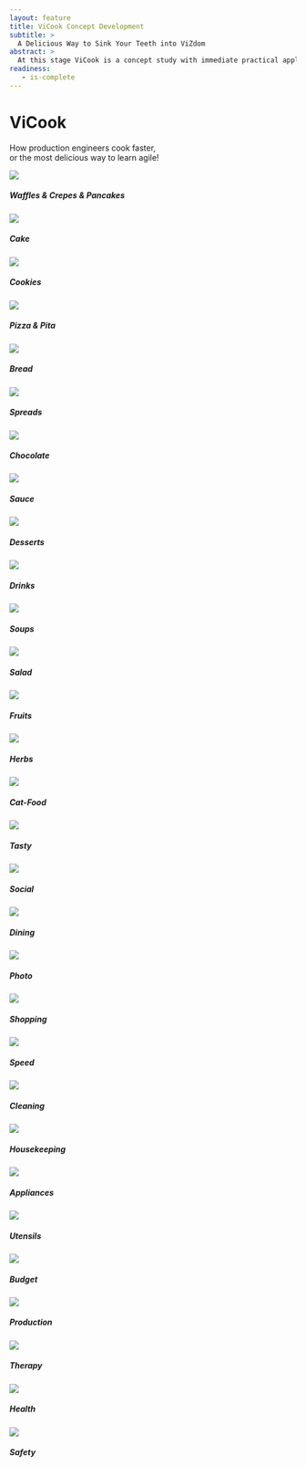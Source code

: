 ```yaml
---
layout: feature
title: ViCook Concept Development
subtitle: >
  A Delicious Way to Sink Your Teeth into ViZdom
abstract: >
  At this stage ViCook is a concept study with immediate practical applications: • It is a team building exercise. • It is practical therapy. • Training of discipline and process management. • And of course it tastes good and boosts our morale. A way to make team building palatable. And for our Guangzhou friends, a good reason to visit us on our Sunday Open House of ViZdom events. See below what's cooking in our development. Enjoy our food and share ideas and recipes.
readiness:
   - is-complete
---
```

<div class="container">
<h1 class="text-center display-2">
ViCook
</h1>
<p class="text-muted text-center">How production engineers cook faster, <br> or the most delicious way to learn agile!</p>

<div class="row">
  <div class="col-sm-3">
    <div class="card shadow-sm mb-4 rounded">
    <img class="card-img-top" src="{{site.baseurl}}/images/products/vicook/Waffles.jpg">
    <div class="card-body">
    <h5 class="text-center card-title vicook-red">Waffles & Crepes & Pancakes</h5>
    </div>
    </div>
  </div>
  <div class="col-sm-3">
    <div class="card shadow-sm mb-4 rounded">
    <img class="card-img-top" src="{{site.baseurl}}/images/products/vicook/Cake.jpg">
    <div class="card-body">
    <h5 class="text-center card-title vicook-yellow">Cake</h5>
    </div>
    </div>
  </div>
  <div class="col-sm-3">
    <div class="card shadow-sm mb-4 rounded">
    <img class="card-img-top" src="{{site.baseurl}}/images/products/vicook/Cookies.jpg">
    <div class="card-body">
    <h5 class="text-center card-title vicook-brown">Cookies</h5>
    </div>
    </div>
  </div>
  <div class="col-sm-3">
    <div class="card shadow-sm mb-4 rounded">
    <img class="card-img-top" src="{{site.baseurl}}/images/products/vicook/Pizza.jpg">
    <div class="card-body">
    <h5 class="text-center card-title vicook-red">Pizza & Pita</h5>
    </div>
    </div>
  </div>
  <div class="col-sm-3">
    <div class="card shadow-sm mb-4 rounded">
    <img class="card-img-top" src="{{site.baseurl}}/images/products/vicook/Bread.jpg">
    <div class="card-body">
    <h5 class="text-center card-title vicook-brown">Bread</h5>
    </div>
    </div>
  </div>
  <div class="col-sm-3">
    <div class="card shadow-sm mb-4 rounded">
    <img class="card-img-top" src="{{site.baseurl}}/images/products/vicook/Spreads.jpg">
    <div class="card-body">
    <h5 class="text-center card-title vicook-red">Spreads</h5>
    </div>
    </div>
  </div>
  <div class="col-sm-3">
    <div class="card shadow-sm mb-4 rounded">
    <img class="card-img-top" src="{{site.baseurl}}/images/products/vicook/Chocolate.jpg">
    <div class="card-body">
    <h5 class="text-center card-title vicook-dark-brown">Chocolate</h5>
    </div>
    </div>
  </div>
  <div class="col-sm-3">
    <div class="card shadow-sm mb-4 rounded">
    <img class="card-img-top" src="{{site.baseurl}}/images/products/vicook/Sauce.jpg">
    <div class="card-body">
    <h5 class="text-center card-title vicook-yellow">Sauce</h5>
    </div>
    </div>
  </div>
  <div class="col-sm-3">
    <div class="card shadow-sm mb-4 rounded">
    <img class="card-img-top" src="{{site.baseurl}}/images/products/vicook/Desserts.jpg">
    <div class="card-body">
    <h5 class="text-center card-title vicook-blue">Desserts</h5>
    </div>
    </div>
  </div>
  <div class="col-sm-3">
    <div class="card shadow-sm mb-4 rounded">
    <img class="card-img-top" src="{{site.baseurl}}/images/products/vicook/Drinks.JPG">
    <div class="card-body">
    <h5 class="text-center card-title vicook-yellow">Drinks</h5>
    </div>
    </div>
  </div>
  <div class="col-sm-3">
    <div class="card shadow-sm mb-4 rounded">
    <img class="card-img-top" src="{{site.baseurl}}/images/products/vicook/Soup.jpg">
    <div class="card-body">
    <h5 class="text-center card-title vicook-yellow">Soups</h5>
    </div>
    </div>
  </div>
  <div class="col-sm-3">
    <div class="card shadow-sm mb-4 rounded">
    <img class="card-img-top" src="{{site.baseurl}}/images/products/vicook/Salad.jpg">
    <div class="card-body">
    <h5 class="text-center card-title vicook-green">Salad</h5>
    </div>
    </div>
  </div>
  <div class="col-sm-3">
    <div class="card shadow-sm mb-4 rounded">
    <img class="card-img-top" src="{{site.baseurl}}/images/products/vicook/Fruits.jpg">
    <div class="card-body">
    <h5 class="text-center card-title vicook-red">Fruits</h5>
    </div>
    </div>
  </div>
  <div class="col-sm-3">
    <div class="card shadow-sm mb-4 rounded">
    <img class="card-img-top" src="{{site.baseurl}}/images/products/vicook/Herbs.jpg">
    <div class="card-body">
    <h5 class="text-center card-title vicook-green">Herbs</h5>
    </div>
    </div>
  </div>
  <div class="col-sm-3">
    <div class="card shadow-sm mb-4 rounded">
    <img class="card-img-top" src="{{site.baseurl}}/images/products/vicook/Cat-Food.jpg">
    <div class="card-body">
    <h5 class="text-center card-title vicook-orange">Cat-Food</h5>
    </div>
    </div>
  </div>
  <div class="col-sm-3">
    <div class="card shadow-sm mb-4 rounded">
    <img class="card-img-top" src="{{site.baseurl}}/images/products/vicook/vicook-tasty.jpg">
    <div class="card-body">
    <h5 class="text-center card-title vicook-pink">Tasty</h5>
    </div>
    </div>
  </div>
  <div class="col-sm-3">
    <div class="card shadow-sm mb-4 rounded">
    <img class="card-img-top" src="{{site.baseurl}}/images/products/vicook/vicook-social.jpg">
    <div class="card-body">
    <h5 class="text-center card-title vicook-pink">Social</h5>
    </div>
    </div>
  </div>
  <div class="col-sm-3">
    <div class="card shadow-sm mb-4 rounded">
    <img class="card-img-top" src="{{site.baseurl}}/images/products/vicook/vicook-dining.jpg">
    <div class="card-body">
    <h5 class="text-center card-title vicook-brown">Dining</h5>
    </div>
    </div>
  </div>
  <div class="col-sm-3">
    <div class="card shadow-sm mb-4 rounded">
    <img class="card-img-top" src="{{site.baseurl}}/images/products/vicook/vicook-photos.jpg">
    <div class="card-body">
    <h5 class="text-center card-title vicook-black">Photo</h5>
    </div>
    </div>
  </div>
  <div class="col-sm-3">
    <div class="card shadow-sm mb-4 rounded">
    <img class="card-img-top" src="{{site.baseurl}}/images/products/vicook/vicook-shopping.jpg">
    <div class="card-body">
    <h5 class="text-center card-title vicook-green">Shopping</h5>
    </div>
    </div>
  </div>
  <div class="col-sm-3">
    <div class="card shadow-sm mb-4 rounded">
    <img class="card-img-top" src="{{site.baseurl}}/images/products/vicook/vicook-speed.jpg">
    <div class="card-body">
    <h5 class="text-center card-title vicook-orange">Speed</h5>
    </div>
    </div>
  </div>
  <div class="col-sm-3">
    <div class="card shadow-sm mb-4 rounded">
    <img class="card-img-top" src="{{site.baseurl}}/images/products/vicook/vicook-cleaning.jpg">
    <div class="card-body">
    <h5 class="text-center card-title vicook-cyan">Cleaning</h5>
    </div>
    </div>
  </div>
  <div class="col-sm-3">
    <div class="card shadow-sm mb-4 rounded">
    <img class="card-img-top" src="{{site.baseurl}}/images/products/vicook/vicook-appliances.jpg">
    <div class="card-body">
    <h5 class="text-center card-title vicook-grey">Housekeeping</h5>
    </div>
    </div>
  </div>
  <div class="col-sm-3">
    <div class="card shadow-sm mb-4 rounded">
    <img class="card-img-top" src="{{site.baseurl}}/images/products/vicook/vicook-utensils.jpg">
    <div class="card-body">
    <h5 class="text-center card-title vicook-blue">Appliances</h5>
    </div>
    </div>
  </div>
  <div class="col-sm-3">
    <div class="card shadow-sm mb-4 rounded">
    <img class="card-img-top" src="{{site.baseurl}}/images/products/vicook/vicook-utensils.jpg">
    <div class="card-body">
    <h5 class="text-center card-title vicook-blue">Utensils</h5>
    </div>
    </div>
  </div>
  <div class="col-sm-3">
    <div class="card shadow-sm mb-4 rounded">
    <img class="card-img-top" src="{{site.baseurl}}/images/products/vicook/vicook-budget.jpg">
    <div class="card-body">
    <h5 class="text-center card-title vicook-green">Budget</h5>
    </div>
    </div>
  </div>
  <div class="col-sm-3">
    <div class="card shadow-sm mb-4 rounded">
    <img class="card-img-top" src="{{site.baseurl}}/images/products/vicook/vicook-production.jpg">
    <div class="card-body">
    <h5 class="text-center card-title vicook-blue">Production</h5>
    </div>
    </div>
  </div>
  <div class="col-sm-3">
    <div class="card shadow-sm mb-4 rounded">
    <img class="card-img-top" src="{{site.baseurl}}/images/products/vicook/vicook-therapy.jpg">
    <div class="card-body">
    <h5 class="text-center card-title vicook-red">Therapy</h5>
    </div>
    </div>
  </div>
  <div class="col-sm-3">
    <div class="card shadow-sm mb-4 rounded">
    <img class="card-img-top" src="{{site.baseurl}}/images/products/vicook/vicook-healthy.jpg">
    <div class="card-body">
    <h5 class="text-center card-title vicook-green">Health</h5>
    </div>
    </div>
  </div>
  <div class="col-sm-3">
    <div class="card shadow-sm mb-4 rounded">
    <img class="card-img-top" src="{{site.baseurl}}/images/products/vicook/vicook-safety.jpg">
    <div class="card-body">
    <h5 class="text-center card-title vicook-green">Safety</h5>
    </div>
    </div>
  </div>
</div>
</div>